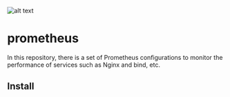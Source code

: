 ![alt text](https://www.vectorlogo.zone/logos/prometheusio/prometheusio-ar21.png "prometheus")
# prometheus
In this repository, there is a set of Prometheus configurations to monitor the performance of services such as Nginx and bind, etc.

## Install
